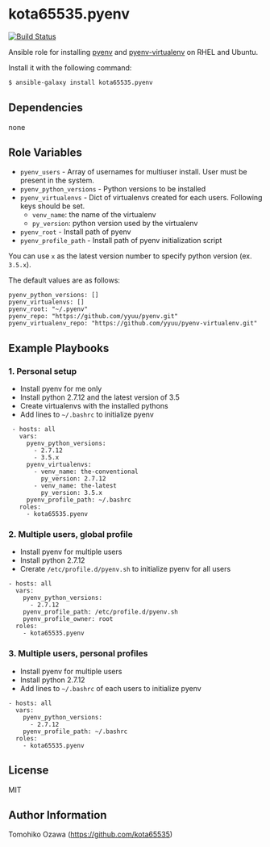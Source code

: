 kota65535.pyenv
============

[![Build Status](https://travis-ci.org/kota65535/ansible-role-pyenv.svg?branch=master)](https://travis-ci.org/kota65535/ansible-role-pyenv)

Ansible role for installing [pyenv](https://github.com/yyuu/pyenv) and [pyenv-virtualenv](https://github.com/yyuu/pyenv-virtualenv) on RHEL and Ubuntu.

Install it with the following command:

```bash
$ ansible-galaxy install kota65535.pyenv
```

Dependencies
------------

none

Role Variables
--------------

* `pyenv_users` - Array of usernames for multiuser install. User must be present in the system.
* `pyenv_python_versions` - Python versions to be installed
* `pyenv_virtualenvs` - Dict of virtualenvs created for each users. Following keys should be set.
    * `venv_name`: the name of the virtualenv
    * `py_version`: python version used by the virtualenv
* `pyenv_root` - Install path of pyenv
* `pyenv_profile_path` - Install path of pyenv initialization script

You can use `x` as the latest version number to specify python version (ex. `3.5.x`).

The default values are as follows:

```
pyenv_python_versions: []
pyenv_virtualenvs: []
pyenv_root: "~/.pyenv"
pyenv_repo: "https://github.com/yyuu/pyenv.git"
pyenv_virtualenv_repo: "https://github.com/yyuu/pyenv-virtualenv.git"
```

Example Playbooks
-------------------------

### 1. Personal setup
- Install pyenv for me only
- Install python 2.7.12 and the latest version of 3.5
- Create virtualenvs with the installed pythons
- Add lines to `~/.bashrc` to initialize pyenv

```
 - hosts: all
   vars:
     pyenv_python_versions:
       - 2.7.12
       - 3.5.x
     pyenv_virtualenvs:
       - venv_name: the-conventional
         py_version: 2.7.12
       - venv_name: the-latest
         py_version: 3.5.x
     pyenv_profile_path: ~/.bashrc
   roles:
     - kota65535.pyenv
```

### 2. Multiple users, global profile
- Install pyenv for multiple users
- Install python 2.7.12
- Crerate `/etc/profile.d/pyenv.sh` to initialize pyenv for all users

```
- hosts: all
  vars:
    pyenv_python_versions:
      - 2.7.12
    pyenv_profile_path: /etc/profile.d/pyenv.sh
    pyenv_profile_owner: root
  roles:
    - kota65535.pyenv
```

### 3. Multiple users, personal profiles
- Install pyenv for multiple users
- Install python 2.7.12
- Add lines to `~/.bashrc` of each users to initialize pyenv

```
- hosts: all
  vars:
    pyenv_python_versions:
      - 2.7.12
    pyenv_profile_path: ~/.bashrc
  roles:
    - kota65535.pyenv
```


License
-------

MIT

Author Information
------------------

Tomohiko Ozawa (https://github.com/kota65535)
